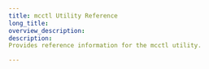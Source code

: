 ```yaml
---
title: mcctl Utility Reference
long_title: 
overview_description: 
description: 
Provides reference information for the mcctl utility.

---
```


